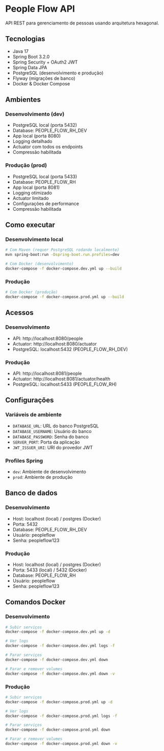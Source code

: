 # People Flow API

API REST para gerenciamento de pessoas usando arquitetura hexagonal.

## Tecnologias

- Java 17
- Spring Boot 3.2.0
- Spring Security + OAuth2 JWT
- Spring Data JPA
- PostgreSQL (desenvolvimento e produção)
- Flyway (migrações de banco)
- Docker & Docker Compose

## Ambientes

### Desenvolvimento (dev)
- PostgreSQL local (porta 5432)
- Database: PEOPLE_FLOW_RH_DEV
- App local (porta 8080)
- Logging detalhado
- Actuator com todos os endpoints
- Compressão habilitada

### Produção (prod)
- PostgreSQL local (porta 5433)
- Database: PEOPLE_FLOW_RH
- App local (porta 8081)
- Logging otimizado
- Actuator limitado
- Configurações de performance
- Compressão habilitada

## Como executar

### Desenvolvimento local
```bash
# Com Maven (requer PostgreSQL rodando localmente)
mvn spring-boot:run -Dspring-boot.run.profiles=dev

# Com Docker (desenvolvimento)
docker-compose -f docker-compose.dev.yml up --build
```

### Produção
```bash
# Com Docker (produção)
docker-compose -f docker-compose.prod.yml up --build
```

## Acessos

### Desenvolvimento
- API: http://localhost:8080/people
- Actuator: http://localhost:8080/actuator
- PostgreSQL: localhost:5432 (PEOPLE_FLOW_RH_DEV)

### Produção
- API: http://localhost:8081/people
- Actuator: http://localhost:8081/actuator/health
- PostgreSQL: localhost:5433 (PEOPLE_FLOW_RH)

## Configurações

### Variáveis de ambiente
- `DATABASE_URL`: URL do banco PostgreSQL
- `DATABASE_USERNAME`: Usuário do banco
- `DATABASE_PASSWORD`: Senha do banco
- `SERVER_PORT`: Porta da aplicação
- `JWT_ISSUER_URI`: URI do provedor JWT

### Profiles Spring
- `dev`: Ambiente de desenvolvimento
- `prod`: Ambiente de produção

## Banco de dados

### Desenvolvimento
- Host: localhost (local) / postgres (Docker)
- Porta: 5432
- Database: PEOPLE_FLOW_RH_DEV
- Usuário: peopleflow
- Senha: peopleflow123

### Produção
- Host: localhost (local) / postgres (Docker)
- Porta: 5433 (local) / 5432 (Docker)
- Database: PEOPLE_FLOW_RH
- Usuário: peopleflow
- Senha: peopleflow123

## Comandos Docker

### Desenvolvimento
```bash
# Subir serviços
docker-compose -f docker-compose.dev.yml up -d

# Ver logs
docker-compose -f docker-compose.dev.yml logs -f

# Parar serviços
docker-compose -f docker-compose.dev.yml down

# Parar e remover volumes
docker-compose -f docker-compose.dev.yml down -v
```

### Produção
```bash
# Subir serviços
docker-compose -f docker-compose.prod.yml up -d

# Ver logs
docker-compose -f docker-compose.prod.yml logs -f

# Parar serviços
docker-compose -f docker-compose.prod.yml down

# Parar e remover volumes
docker-compose -f docker-compose.prod.yml down -v
```
